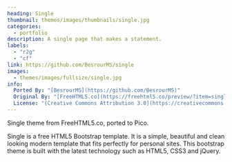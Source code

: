 ```yaml
---
heading: Single
thumbnail: themes/images/thumbnails/single.jpg
categories:
  - portfolio
description: A single page that makes a statement.
labels:
  - "r2g"
  - "cf"
link: https://github.com/BesrourMS/single
images:
  - themes/images/fullsize/single.jpg
info:
  Ported By: "[BesrourMS](https://github.com/BesrourMS)"
  Original By: "[FreeHTML5.co](https://freehtml5.co/preview/?item=single-free-html5-bootstrap-template)"
  License: "[Creative Commons Attribution 3.0](https://creativecommons.org/licenses/by/3.0/)"
---
```


Single theme from FreeHTML5.co, ported to Pico.

Single is a free HTML5 Bootstrap template. It is a simple, beautiful and clean looking modern template that fits perfectly for personal sites. This bootstrap theme is built with the latest technology such as HTML5, CSS3 and jQuery.
